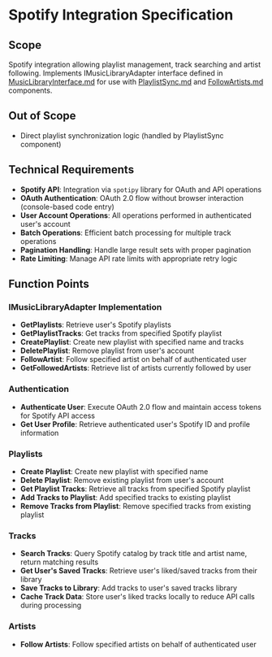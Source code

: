 # Spotify Integration Specification

## Scope
Spotify integration allowing playlist management, track searching and artist following.
Implements IMusicLibraryAdapter interface defined in [MusicLibraryInterface.md](MusicLibraryInterface.md) for use with [PlaylistSync.md](PlaylistSync.md) and [FollowArtists.md](FollowArtists.md) components.

## Out of Scope
- Direct playlist synchronization logic (handled by PlaylistSync component)

## Technical Requirements
- **Spotify API**: Integration via `spotipy` library for OAuth and API operations
- **OAuth Authentication**: OAuth 2.0 flow without browser interaction (console-based code entry)
- **User Account Operations**: All operations performed in authenticated user's account
- **Batch Operations**: Efficient batch processing for multiple track operations
- **Pagination Handling**: Handle large result sets with proper pagination
- **Rate Limiting**: Manage API rate limits with appropriate retry logic

## Function Points

### IMusicLibraryAdapter Implementation
- **GetPlaylists**: Retrieve user's Spotify playlists
- **GetPlaylistTracks**: Get tracks from specified Spotify playlist
- **CreatePlaylist**: Create new playlist with specified name and tracks
- **DeletePlaylist**: Remove playlist from user's account
- **FollowArtist**: Follow specified artist on behalf of authenticated user
- **GetFollowedArtists**: Retrieve list of artists currently followed by user

### Authentication
- **Authenticate User**: Execute OAuth 2.0 flow and maintain access tokens for Spotify API access
- **Get User Profile**: Retrieve authenticated user's Spotify ID and profile information

### Playlists
- **Create Playlist**: Create new playlist with specified name
- **Delete Playlist**: Remove existing playlist from user's account
- **Get Playlist Tracks**: Retrieve all tracks from specified Spotify playlist
- **Add Tracks to Playlist**: Add specified tracks to existing playlist
- **Remove Tracks from Playlist**: Remove specified tracks from existing playlist

### Tracks
- **Search Tracks**: Query Spotify catalog by track title and artist name, return matching results
- **Get User's Saved Tracks**: Retrieve user's liked/saved tracks from their library
- **Save Tracks to Library**: Add tracks to user's saved tracks library
- **Cache Track Data**: Store user's liked tracks locally to reduce API calls during processing

### Artists
- **Follow Artists**: Follow specified artists on behalf of authenticated user